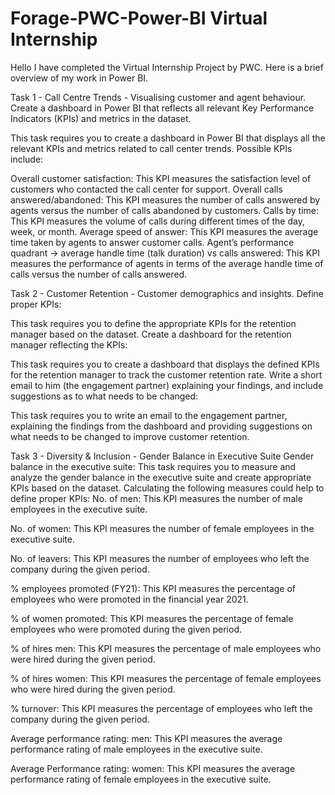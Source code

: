 # Forage-PWC-Power-BI Virtual Internship

Hello I have completed the Virtual Internship Project by PWC. Here is a brief overview of my work in Power BI.

Task 1 - Call Centre Trends - Visualising customer and agent behaviour.
Create a dashboard in Power BI that reflects all relevant Key Performance Indicators (KPIs) and metrics in the dataset.

This task requires you to create a dashboard in Power BI that displays all the relevant KPIs and metrics related to call center trends. Possible KPIs include:

Overall customer satisfaction: This KPI measures the satisfaction level of customers who contacted the call center for support. Overall calls answered/abandoned: This KPI measures the number of calls answered by agents versus the number of calls abandoned by customers. Calls by time: This KPI measures the volume of calls during different times of the day, week, or month. Average speed of answer: This KPI measures the average time taken by agents to answer customer calls. Agent’s performance quadrant -> average handle time (talk duration) vs calls answered: This KPI measures the performance of agents in terms of the average handle time of calls versus the number of calls answered.

Task 2 - Customer Retention - Customer demographics and insights.
Define proper KPIs:

This task requires you to define the appropriate KPIs for the retention manager based on the dataset. Create a dashboard for the retention manager reflecting the KPIs:

This task requires you to create a dashboard that displays the defined KPIs for the retention manager to track the customer retention rate. Write a short email to him (the engagement partner) explaining your findings, and include suggestions as to what needs to be changed:

This task requires you to write an email to the engagement partner, explaining the findings from the dashboard and providing suggestions on what needs to be changed to improve customer retention.

Task 3 - Diversity & Inclusion - Gender Balance in Executive Suite
Gender balance in the executive suite:
This task requires you to measure and analyze the gender balance in the executive suite and create appropriate KPIs based on the dataset. Calculating the following measures could help to define proper KPIs:
No. of men: This KPI measures the number of male employees in the executive suite.

No. of women: This KPI measures the number of female employees in the executive suite.

No. of leavers: This KPI measures the number of employees who left the company during the given period.

% employees promoted (FY21): This KPI measures the percentage of employees who were promoted in the financial year 2021.

% of women promoted: This KPI measures the percentage of female employees who were promoted during the given period.

% of hires men: This KPI measures the percentage of male employees who were hired during the given period.

% of hires women: This KPI measures the percentage of female employees who were hired during the given period.

% turnover: This KPI measures the percentage of employees who left the company during the given period.

Average performance rating: men: This KPI measures the average performance rating of male employees in the executive suite.

Average Performance rating: women: This KPI measures the average performance rating of female employees in the executive suite.

